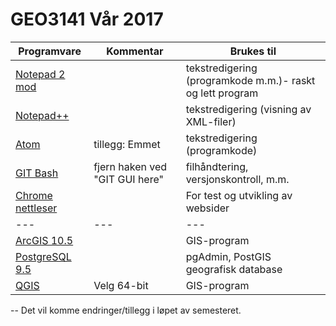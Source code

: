 # GEO3141 Vår 2017

Programvare |Kommentar|Brukes til
--|--|--
[Notepad 2 mod](https://xhmikosr.github.io/notepad2-mod/) ||tekstredigering (programkode m.m.)- raskt og lett program
[Notepad++](https://notepad-plus-plus.org/) ||tekstredigering (visning av XML-filer)
[Atom](https://atom.io/) |tillegg: Emmet|tekstredigering (programkode)
[GIT Bash](https://git-scm.com/) |fjern haken ved "GIT GUI here" |filhåndtering, versjonskontroll, m.m.
[Chrome nettleser](https://www.google.com/chrome/browser/desktop/index.html)||For test og utvikling av websider
---|---|---|---
[ArcGIS 10.5](https://filesender.uninett.no/beta/?s=download&token=10f42e82-61a9-69e8-d7ce-f71f68750948) | |GIS-program
[PostgreSQL 9.5](https://filesender.uninett.no/beta/?s=download&token=aa13084c-a3ca-1aff-59bb-3ff0a52b2de9) | |pgAdmin, PostGIS geografisk database
[QGIS](http://www.qgis.org/en/site/forusers/download.html) |Velg 64-bit |GIS-program

--
Det vil komme endringer/tillegg i løpet av semesteret.
